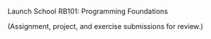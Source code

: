 Launch School RB101: Programming Foundations

(Assignment, project, and exercise submissions for review.)


